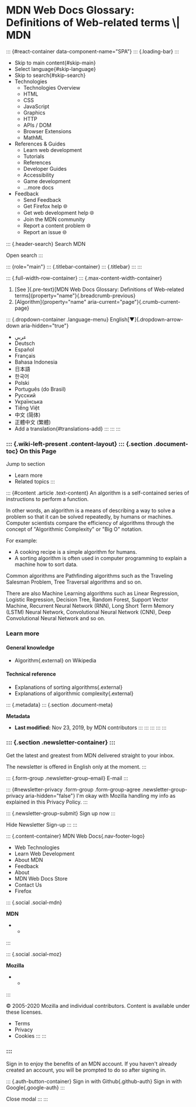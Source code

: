 # MDN Web Docs Glossary: Definitions of Web-related terms \\| MDN

::: {#react-container data-component-name="SPA"} ::: {.loading-bar} :::

-   Skip to main content{#skip-main}
-   Select language{#skip-language}
-   Skip to search{#skip-search}
-   Technologies
    -   Technologies Overview
    -   HTML
    -   CSS
    -   JavaScript
    -   Graphics
    -   HTTP
    -   APIs / DOM
    -   Browser Extensions
    -   MathML
-   References & Guides
    -   Learn web development
    -   Tutorials
    -   References
    -   Developer Guides
    -   Accessibility
    -   Game development
    -   ...more docs
-   Feedback
    -   Send Feedback
    -   Get Firefox help 🌐
    -   Get web development help 🌐
    -   Join the MDN community
    -   Report a content problem 🌐
    -   Report an issue 🌐

::: {.header-search} Search MDN

Open search :::

::: {role="main"} ::: {.titlebar-container} ::: {.titlebar} ::: :::

::: {.full-width-row-container} ::: {.max-content-width-container}

1. \[See ]{.pre-text}\[MDN Web Docs Glossary: Definitions of Web-related terms]{property="name"}{.breadcrumb-previous}
2. \[Algorithm]{property="name" aria-current="page"}{.crumb-current-page}

::: {.dropdown-container .language-menu} English\[▼]{.dropdown-arrow-down aria-hidden="true"}

-   عربي
-   Deutsch
-   Español
-   Français
-   Bahasa Indonesia
-   日本語
-   한국어
-   Polski
-   Português (do Brasil)
-   Русский
-   Українська
-   Tiếng Việt
-   中文 (简体)
-   正體中文 (繁體)
-   Add a translation{#translations-add} ::: ::: :::

### ::: {.wiki-left-present .content-layout} ::: {.section .document-toc} On this Page

Jump to section

-   Learn more
-   Related topics :::

::: {#content .article .text-content} An algorithm is a self-contained series of instructions to perform a function.

In other words, an algorithm is a means of describing a way to solve a problem so that it can be solved repeatedly, by humans or machines. Computer scientists compare the efficiency of algorithms through the concept of "Algorithmic Complexity" or "Big O" notation.

For example:

-   A cooking recipe is a simple algorithm for humans.
-   A sorting algorithm is often used in computer programming to explain a machine how to sort data.

Common algorithms are Pathfinding algorithms such as the Traveling Salesman Problem, Tree Traversal algorithms and so on.

There are also Machine Learning algorithms such as Linear Regression, Logistic Regression, Decision Tree, Random Forest, Support Vector Machine, Recurrent Neural Network (RNN), Long Short Term Memory (LSTM) Neural Network, Convolutional Neural Network (CNN), Deep Convolutional Neural Network and so on.

### Learn more <a href="#learn_more" id="learn_more"></a>

#### General knowledge <a href="#general_knowledge" id="general_knowledge"></a>

-   Algorithm{.external} on Wikipedia

#### Technical reference <a href="#technical_reference" id="technical_reference"></a>

-   Explanations of sorting algorithms{.external}
-   Explanations of algorithmic complexity{.external}

::: {.metadata} ::: {.section .document-meta}

**Metadata**

-   **Last modified:** Nov 23, 2019, by MDN contributors ::: ::: ::: ::: :::

### ::: {.section .newsletter-container} ::: <a href="#newsletter-form-container-.newsletter-.section-.newsletter-head-learn-the-best-of-web-development-le" id="newsletter-form-container-.newsletter-.section-.newsletter-head-learn-the-best-of-web-development-le"></a>

Get the latest and greatest from MDN delivered straight to your inbox.

The newsletter is offered in English only at the moment. :::

::: {.form-group .newsletter-group-email} E-mail :::

::: {#newsletter-privacy .form-group .form-group-agree .newsletter-group-privacy aria-hidden="false"} I'm okay with Mozilla handling my info as explained in this Privacy Policy. :::

::: {.newsletter-group-submit} Sign up now :::

Hide Newsletter Sign-up ::: :::

::: {.content-container} MDN Web Docs{.nav-footer-logo}

-   Web Technologies
-   Learn Web Development
-   About MDN
-   Feedback
-   About
-   MDN Web Docs Store
-   Contact Us
-   Firefox

::: {.social .social-mdn}

**MDN**

-   -

:::

::: {.social .social-moz}

**Mozilla**

-   -

:::

© 2005-2020 Mozilla and individual contributors. Content is available under these licenses.

-   Terms
-   Privacy
-   Cookies ::: :::

### ::: <a href="#auth-modal-.modal-.hidden-.section-.auth-providers-tabindex-1-role-dialog-aria-modal-true-aria-label" id="auth-modal-.modal-.hidden-.section-.auth-providers-tabindex-1-role-dialog-aria-modal-true-aria-label"></a>

Sign in to enjoy the benefits of an MDN account. If you haven't already created an account, you will be prompted to do so after signing in.

::: {.auth-button-container} Sign in with Github{.github-auth} Sign in with Google{.google-auth} :::

Close modal ::: :::
